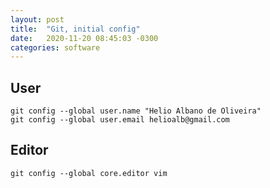 ```yaml
---
layout: post
title:  "Git, initial config"
date:   2020-11-20 08:45:03 -0300
categories: software
---
```


## User

```shell
git config --global user.name "Helio Albano de Oliveira"
git config --global user.email helioalb@gmail.com
```

## Editor

```shell
git config --global core.editor vim
```
